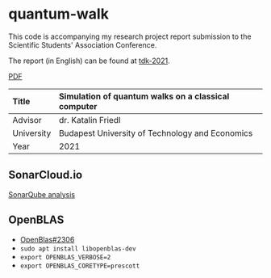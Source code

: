 # quantum-walk

This code is accompanying my research project report submission to the Scientific Students' Association Conference.

The report (in English) can be found at [tdk-2021](https://github.com/nemkin/tdk-2021/).

[PDF](https://github.com/nemkin/tdk-2021/blob/main/thesis.pdf)

| Title      | Simulation of quantum walks on a classical computer |
| :--------- | :---------------------------------------------------|
| Advisor    | dr. Katalin Friedl                                  |
| University | Budapest University of Technology and Economics     |
| Year       | 2021                                                |

## SonarCloud.io

[SonarQube analysis](https://sonarcloud.io/project/overview?id=nemkin_quantum)

## OpenBLAS

- [OpenBlas#2306](https://github.com/xianyi/OpenBLAS/issues/2306)
- `sudo apt install libopenblas-dev`
- `export OPENBLAS_VERBOSE=2`
- `export OPENBLAS_CORETYPE=prescott`
